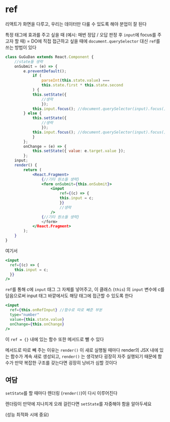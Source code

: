 # ref

리액트가 화면을 다루고, 우리는 데이터만 다룰 수 있도록 해야 분업이 잘 된다

특정 태그에 효과를 주고 싶을 때 (예시: 매번 정답 / 오답 판정 후 `input`에 focus를 주고자 할 때) = DO에 직접 접근하고 싶을 때에 `document.querySelector` 대신 `ref`를 쓰는 방법이 있다

```jsx
class GuGuDan extends React.Component {
	//state들 생략
	onSubmit = (e) => {
		e.preventDefault();
			if (
				parseInt(this.state.value) ===
				this.state.first * this.state.second
			) {
			this.setState({
				//생략
				});
			this.input.focus(); //document.querySelector(input).focus();
		} else {
			this.setState({
				//생략
				});
			this.input.focus(); //document.querySelector(input).focus();
			}
		};
		onChange = (e) => {
			this.setState({ value: e.target.value });
		};
	input;
	render() {
		return (
			<React.Fragment>
				{//기타 원소들 생략}
				<form onSubmit={this.onSubmit}>
					<input
						ref={(c) => {
						this.input = c;
						}}
						//생략
					/>
				{//기타 원소들 생략}
				</form>
			</React.Fragment>
		);
	}
}
```

여기서

```jsx
<input
  ref={(c) => {
    this.input = c;
  }}
/>
```

`ref`를 통해 c에 `input` 태그 그 자체를 넣어주고, 이 클래스 (`this`) 의 `input` 변수에 c를 담음으로써 input 태그 바깥에서도 해당 태그에 접근할 수 있도록 한다

```jsx
<input
  ref={this.onRefInput} //함수로 따로 빼준 부분
  type="number"
  value={this.state.value}
  onChange={this.onChange}
/>
```

이 `ref = {}` 내에 있는 함수 또한 메서드로 뺄 수 있다

메서드로 따로 빼 주는 이유는 `render()` 이 새로 실행될 때마다 render의 JSX 내에 있는 함수가 계속 새로 생성되고, `render()` 는 생각보다 굉장히 자주 실행되기 때문에 함수가 만약 복잡한 구조를 갖는다면 굉장히 낭비가 심할 것이다

## 여담

`setState`를 할 때마다 렌더링 (`render()`)이 다시 이루어진다

렌더링이 만약에 지나치게 오래 걸린다면 `setState`를 자중해야 함을 알아두세요

(성능 최적화 시에 중요)
